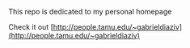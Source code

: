 This repo is dedicated to my personal homepage

Check it out [http://people.tamu.edu/~gabrieldiaziv](http://people.tamu.edu/~gabrieldiaziv)
